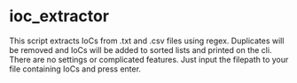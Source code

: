 # ioc_extractor

This script extracts IoCs from .txt and .csv files using regex.
Duplicates will be removed and IoCs will be added to sorted lists and printed on the cli.
There are no settings or complicated features. Just input the filepath to your file containing IoCs and press enter.
